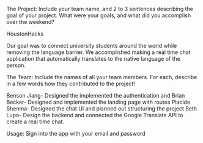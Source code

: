 The Project: Include your team name, and 2 to 3 sentences describing the goal of your project. What were your goals, and what did you accomplish over the weekend?

HoustonHacks

Our goal was to connect university students around the world while removing the language barrier.
We accomplished making a real time chat application that automatically translates to the native
language of the person.

The Team: Include the names of all your team members. For each, describe in a few words how they contributed to the project!

Benson Jiang- Designed the implemented the authentication and
Brian Becker- Designed and implemented the landing page with routes
Placide Shenma- Designed the chat UI and planned out structuring the project
Seth Lupo- Design the backend and connected the Google Translate API to create a real time chat.

Usage: Sign into the app with your email and password

